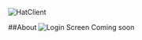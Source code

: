 ![HatClient](http://paswd4.com/s/x84e3q.png)

##About
![Login Screen](http://paswd4.com/s/n5cu3e.png)
Coming soon
